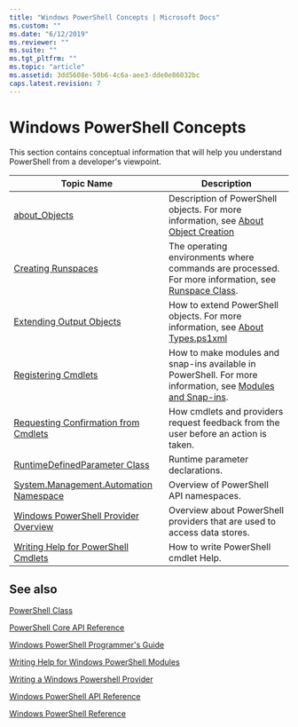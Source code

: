 ```yaml
---
title: "Windows PowerShell Concepts | Microsoft Docs"
ms.custom: ""
ms.date: "6/12/2019"
ms.reviewer: ""
ms.suite: ""
ms.tgt_pltfrm: ""
ms.topic: "article"
ms.assetid: 3dd5608e-50b6-4c6a-aee3-dde0e86032bc
caps.latest.revision: 7
---
```

# Windows PowerShell Concepts

This section contains conceptual information that will help you understand PowerShell from a developer's viewpoint.

|Topic Name|Description|
|----------------|-----------------|
|[about_Objects](/powershell/module/microsoft.powershell.core/about/about_objects)|Description of PowerShell objects. For more information, see [About Object Creation](/powershell/module/microsoft.powershell.core/about/about_object_creation)|
|[Creating Runspaces](../hosting/creating-runspaces.md)|The operating environments where commands are processed. For more information, see [Runspace Class](/dotnet/api/system.management.automation.runspaces.runspace).|
|[Extending Output Objects](../cmdlet/extending-output-objects.md)|How to extend PowerShell objects. For more information, see [About Types.ps1xml](/powershell/module/microsoft.powershell.core/about/about_types.ps1xml)|
|[Registering Cmdlets](../cmdlet/registering-cmdlets.md)|How to make modules and snap-ins available in PowerShell. For more information, see [Modules and Snap-ins](../cmdlet/modules-and-snap-ins.md).|
|[Requesting Confirmation from Cmdlets](../cmdlet/requesting-confirmation-from-cmdlets.md)|How cmdlets and providers request feedback from the user before an action is taken.|
|[RuntimeDefinedParameter Class](/dotnet/api/system.management.automation.runtimedefinedparameter)|Runtime parameter declarations.|
|[System.Management.Automation Namespace](/dotnet/api/System.Management.Automation)|Overview of PowerShell API namespaces.|
|[Windows PowerShell Provider Overview](../provider/windows-powershell-provider-overview.md)|Overview about PowerShell providers that are used to access data stores.|
|[Writing Help for PowerShell Cmdlets](../help/writing-help-for-windows-powershell-cmdlets.md)|How to write PowerShell cmdlet Help.|

## See also

[PowerShell Class](/dotnet/api/system.management.automation.powershell)

[PowerShell Core API Reference](/dotnet/api/?view=pscore-6.2.0)

[Windows PowerShell Programmer's Guide](windows-powershell-programmer-s-guide.md)

[Writing Help for Windows PowerShell Modules](../module/writing-help-for-windows-powershell-modules.md)

[Writing a Windows Powershell Provider](../provider/writing-a-windows-powershell-provider.md)

[Windows PowerShell API Reference](/dotnet/api/?view=powershellsdk-1.1.0)

[Windows PowerShell Reference](../windows-powershell-reference.md)
